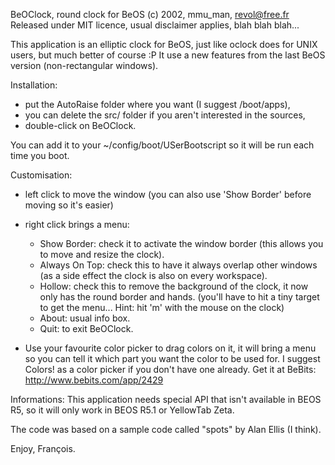 BeOClock, round clock for BeOS
(c) 2002, mmu_man, revol@free.fr
Released under MIT licence, 
usual disclaimer applies, blah blah blah...


This application is an elliptic clock for BeOS, just like oclock does for UNIX users, but much better of course :P
It use a new features from the last BeOS version (non-rectangular windows).


Installation:
- put the AutoRaise folder where you want (I suggest /boot/apps),
- you can delete the src/ folder if you aren't interested in the sources,
- double-click on BeOClock.

You can add it to your ~/config/boot/USerBootscript so it will be run each time you boot.

Customisation:
* left click to move the window (you can also use 'Show Border' before moving so it's easier)
* right click brings a menu:
	* Show Border: check it to activate the window border (this allows you to move and resize the clock).
	* Always On Top: check this to have it always overlap other windows (as a side effect the clock is also on every workspace).
	* Hollow: check this to remove the background of the clock, it now only has the round border and hands. (you'll have to hit a tiny target to get the menu... Hint: hit 'm' with the mouse on the clock)
	* About: usual info box.
	* Quit: to exit BeOClock.

* Use your favourite color picker to drag colors on it, it will bring a menu so you can tell it which part you want the color to be used for.
I suggest Colors! as a color picker if you don't have one already. Get it at BeBits:
http://www.bebits.com/app/2429

Informations:
This application needs special API that isn't available in BEOS R5, so it will only work in BEOS R5.1 or YellowTab Zeta.

The code was based on a sample code called "spots" by Alan Ellis (I think).

Enjoy,
François.
